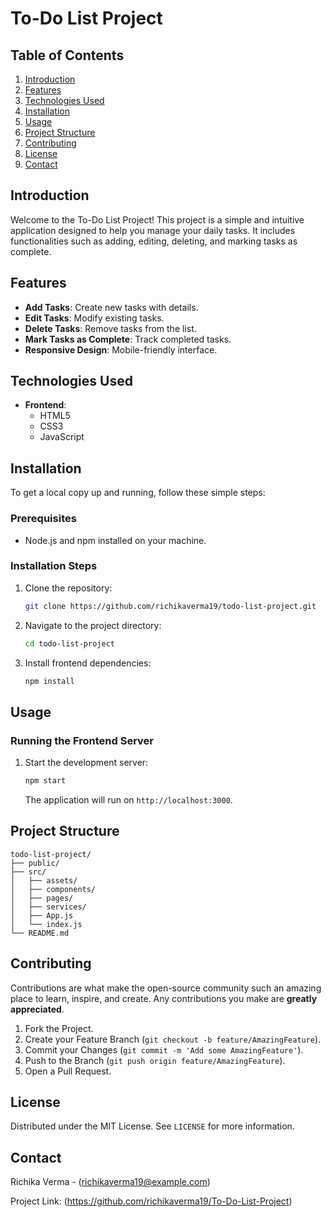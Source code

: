 
# To-Do List Project

## Table of Contents
1. [Introduction](#introduction)
2. [Features](#features)
3. [Technologies Used](#technologies-used)
4. [Installation](#installation)
5. [Usage](#usage)
6. [Project Structure](#project-structure)
7. [Contributing](#contributing)
8. [License](#license)
9. [Contact](#contact)

## Introduction

Welcome to the To-Do List Project! This project is a simple and intuitive application designed to help you manage your daily tasks. It includes functionalities such as adding, editing, deleting, and marking tasks as complete.

## Features

- **Add Tasks**: Create new tasks with details.
- **Edit Tasks**: Modify existing tasks.
- **Delete Tasks**: Remove tasks from the list.
- **Mark Tasks as Complete**: Track completed tasks.
- **Responsive Design**: Mobile-friendly interface.

## Technologies Used

- **Frontend**:
  - HTML5
  - CSS3
  - JavaScript

## Installation

To get a local copy up and running, follow these simple steps:

### Prerequisites

- Node.js and npm installed on your machine.

### Installation Steps

1. Clone the repository:
    ```sh
    git clone https://github.com/richikaverma19/todo-list-project.git
    ```

2. Navigate to the project directory:
    ```sh
    cd todo-list-project
    ```

3. Install frontend dependencies:
    ```sh
    npm install
    ```

## Usage

### Running the Frontend Server

1. Start the development server:
    ```sh
    npm start
    ```
   The application will run on `http://localhost:3000`.

## Project Structure

```
todo-list-project/
├── public/
├── src/
│   ├── assets/
│   ├── components/
│   ├── pages/
│   ├── services/
│   ├── App.js
│   └── index.js
└── README.md
```

## Contributing

Contributions are what make the open-source community such an amazing place to learn, inspire, and create. Any contributions you make are **greatly appreciated**.

1. Fork the Project.
2. Create your Feature Branch (`git checkout -b feature/AmazingFeature`).
3. Commit your Changes (`git commit -m 'Add some AmazingFeature'`).
4. Push to the Branch (`git push origin feature/AmazingFeature`).
5. Open a Pull Request.

## License

Distributed under the MIT License. See `LICENSE` for more information.

## Contact


Richika Verma - (richikaverma19@example.com)

Project Link: (https://github.com/richikaverma19/To-Do-List-Project)
